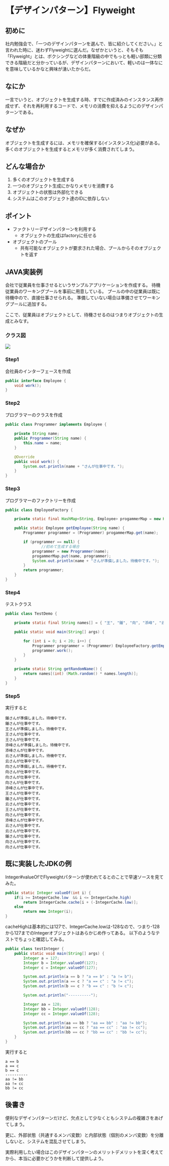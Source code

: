 ﻿# 【デザインパターン】Flyweight

## 初めに　
社内勉強会で、「一つのデザインパターンを選んで、皆に紹介してください。」と言われた時に、迷わずFlyweightに選んだ。なぜかというと、そもそも「Flyweight」とは、ボクシングなどの体重階級の中でもっとも軽い部類に分類できる階級だと分かっているが、デザインパターンにおいて、軽いのは一体なにを意味しているかなと興味が湧いたからだ。

## なにか
一言でいうと、オブジェクトを生成する時、すでに作成済みのインスタンス再作成せず、それを再利用するコードで、メモリの消費を抑えるようにのデザインパターンである。

## なぜか
オブジェクトを生成するには、メモリを確保する(インスタンス化)必要がある。多くのオブジェクトを生成するとメモリが多く消費されてしまう。

## どんな場合か
1. 多くのオブジェクトを生成する
1. 一つのオブジェクト生成にかなりメモリを消費する
1. オブジェクトの状態は外部化できる
1. システムはこのオブジェクト達のIDに依存しない

## ポイント
- ファクトリーデザインパターンを利用する
    - オブジェクトの生成はfactoryに任せる
- オブジェクトのプール
    - 共有可能なオブジェクトが要求された場合、プールからそのオブジェクトを返す

## JAVA実装例

会社で従業員を仕事させるというサンプルアプリケーションを作成する。
待機従業員のワーキングプールを事前に用意している。
プールの中の従業員は既に待機中ので、直接仕事させられる。
準備していない場合は準備させてワーキングプールに追加する。

ここで、従業員はオブジェクトとして、待機させるのはつまりオブジェクトの生成とみなす。

### クラス図
![](src/classUML.png)
### Step1

会社員のインターフェースを作成

```java
public interface Employee {
	void work();
}
```

### Step2

プログラマーのクラスを作成

```java
public class Programmer implements Employee {
	
    private String name;
	public Programmer(String name) {
		this.name = name;
	}

	@Override
	public void work() {
		System.out.println(name + "さんが仕事中です。");
	}
}
```
### Step3

プログラマーのファクトリーを作成

```java
public class EmployeeFactory {

	private static final HashMap<String, Employee> progammerMap = new HashMap<>();

	public static Employee getEmployee(String name) {
		Programmer programmer = (Programmer) progammerMap.get(name);

		if (programmer == null) {
            	//初めて生成する場合
			programmer = new Programmer(name);
			progammerMap.put(name, programmer);
			System.out.println(name + "さんが準備しました。待機中です。");
		}
		return programmer;
	}
}
```
### Step4

テストクラス

```java
public class TestDemo {

	private static final String names[] = { "王", "鍾", "向", "添峰", "云" };

	public static void main(String[] args) {

		for (int i = 0; i < 20; i++) {
			Programmer programmer = (Programmer) EmployeeFactory.getEmployee(getRandomName());
			programmer.work();
		}
	}

	private static String getRandomName() {
		return names[(int) (Math.random() * names.length)];
	}
}
```

### Step5

実行すると

```
鍾さんが準備しました。待機中です。
鍾さんが仕事中です。
王さんが準備しました。待機中です。
王さんが仕事中です。
王さんが仕事中です。
添峰さんが準備しました。待機中です。
添峰さんが仕事中です。
云さんが準備しました。待機中です。
云さんが仕事中です。
向さんが準備しました。待機中です。
向さんが仕事中です。
向さんが仕事中です。
向さんが仕事中です。
添峰さんが仕事中です。
王さんが仕事中です。
鍾さんが仕事中です。
云さんが仕事中です。
王さんが仕事中です。
向さんが仕事中です。
添峰さんが仕事中です。
云さんが仕事中です。
云さんが仕事中です。
鍾さんが仕事中です。
向さんが仕事中です。
向さんが仕事中です。
```
## 既に実装したJDKの例

Integer#valueOfでFlyweightパターンが使われてるとのことで早速ソースを見てみた。
```java
public static Integer valueOf(int i) {
    if(i >= IntegerCache.low  && i <= IntegerCache.high)
        return IntegerCache.cache[i + (-IntegerCache.low)];
    else
        return new Integer(i);
}
```

cacheHighは基本的には127で、IntegerCache.lowは-128なので、つまり-128から127までのIntegerオブジェクトはあらかじめ作ってある。
以下のようなテストでちょっと確認してみる。
```java
public class testInteger {
	public static void main(String[] args) {
		Integer a = 127;
		Integer b = Integer.valueOf(127);
		Integer c = Integer.valueOf(127);

		System.out.println(a == b ? "a == b" : "a != b");
		System.out.println(a == c ? "a == c" : "a != c");
		System.out.println(b == c ? "b == c" : "b != c");

		System.out.println("----------");

		Integer aa = 128;
		Integer bb = Integer.valueOf(128);
		Integer cc = Integer.valueOf(128);

		System.out.println(aa == bb ? "aa == bb" : "aa != bb");
		System.out.println(aa == cc ? "aa == cc" : "aa != cc");
		System.out.println(bb == cc ? "bb == cc" : "bb != cc");
	}
}
```

実行すると
```
a == b
a == c
b == c
----------
aa != bb
aa != cc
bb != cc
```

## 後書き
便利なデザインパターンだけど、欠点として少なくともシステムの複雑さをあげてしまう。

更に、外部状態（共通するメンバ変数）と内部状態（個別のメンバ変数）を分離しないと、システムを混乱させてしまう。

実際利用したい場合はこのデザインパターンのメリットデメリットを深く考えてから、本当に必要かどうかを判断して提供しよう。